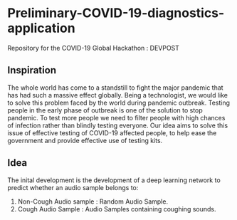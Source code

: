 # Preliminary-COVID-19-diagnostics-application
Repository for the COVID-19 Global Hackathon : DEVPOST

## Inspiration
The whole world has come to a standstill to fight the major pandemic that has had such a massive effect globally. 
Being a technologist, we would like to solve this problem faced by the world during pandemic outbreak. 
Testing people in the early phase of outbreak is one of the solution to stop pandemic. 
To test more people we need to filter people with high chances of infection rather than blindly testing everyone. 
Our idea aims to solve this issue of effective testing of COVID-19 affected people, 
to help ease the government and provide effective use of testing kits.

## Idea
The inital development is the development of a deep learning network to predict whether an audio sample belongs to:
1. Non-Cough Audio sample : Random Audio Sample.
2. Cough Audio Sample : Audio Samples containing coughing sounds.
